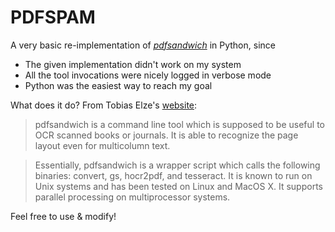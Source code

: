 PDFSPAM
=======

A very basic re-implementation of _[pdfsandwich][1]_ in Python, since

- The given implementation didn't work on my system
- All the tool invocations were nicely logged in verbose mode
- Python was the easiest way to reach my goal

What does it do? From Tobias Elze's [website][1]:

[1]: http://www.tobias-elze.de/pdfsandwich/

> pdfsandwich is a command line tool which is supposed to be useful to
> OCR scanned books or journals. It is able to recognize the page layout
> even for multicolumn text.

> Essentially, pdfsandwich is a wrapper script which calls the following
> binaries: convert, gs, hocr2pdf, and tesseract. It is known to run on
> Unix systems and has been tested on Linux and MacOS X. It supports
> parallel processing on multiprocessor systems.

Feel free to use & modify!

